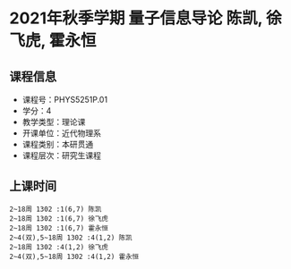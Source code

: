 # 2021年秋季学期 量子信息导论 陈凯, 徐飞虎, 霍永恒






## 课程信息

- 课程号：PHYS5251P.01
- 学分：4
- 教学类型：理论课
- 开课单位：近代物理系
- 课程类别：本研贯通
- 课程层次：研究生课程

## 上课时间

```
2~18周 1302 :1(6,7) 陈凯
2~18周 1302 :1(6,7) 徐飞虎
2~18周 1302 :1(6,7) 霍永恒
2~4(双),5~18周 1302 :4(1,2) 陈凯
2~18周 1302 :4(1,2) 徐飞虎
2~4(双),5~18周 1302 :4(1,2) 霍永恒
```

